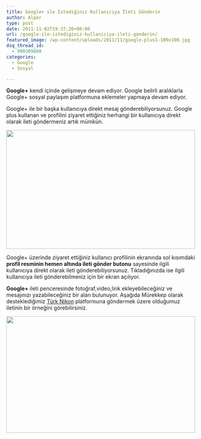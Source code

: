 ```yaml
---
title: Google+ ile İstediğiniz Kullanıcıya İleti Gönderin
author: Alper
type: post
date: 2011-11-02T19:37:26+00:00
url: /google-ile-istediginiz-kullaniciya-ileti-gonderin/
featured_image: /wp-content/uploads/2011/11/google-plus1-100x100.jpg
dsq_thread_id:
  - 990309808
categories:
  - Google
  - Sosyal

---
```

**Google+** kendi içinde gelişmeye devam ediyor. Google belirli aralıklarla Google+ sosyal paylaşım platformuna eklemeler yapmaya devam ediyor.

Google+ ile bir başka kullanıcıya direkt mesaj gönderebiliyorsunuz. Google plus kullanan ve profilini ziyaret ettiğiniz herhangi bir kullanıcıya direkt olarak ileti göndermeniz artık mümkün.

<img class="alignnone size-full wp-image-7027" title="google-plus1" src="https://www.murekkep.org/wp-content/uploads/2011/11/google-plus1.jpg" alt="" width="500" height="314" srcset="https://www.murekkep.org/wp-content/uploads/2011/11/google-plus1.jpg 500w, https://www.murekkep.org/wp-content/uploads/2011/11/google-plus1-300x188.jpg 300w, https://www.murekkep.org/wp-content/uploads/2011/11/google-plus1-400x251.jpg 400w" sizes="(max-width: 500px) 100vw, 500px" /> 

Google+ üzerinde ziyaret ettiğiniz kullanıcı profilinin ekranında sol kısımdaki **profil resminin hemen altında ileti gönder butonu** sayesinde ilgili kullanıcıya direkt olarak ileti gönderebiliyorsunuz. Tıkladığınızda ise ilgili kullanıcıya ileti gönderebilmeniz için bir ekran açılıyor.

**Google+** ileti penceresinde fotoğraf,video,link ekleyebileceğiniz ve mesajınızı yazabileceğiniz bir alan bulunuyor. Aşağıda Mürekkep olarak desteklediğimiz <a title="Türk Nikon" href="https://www.turknikon.com/" target="_blank" class="broken_link">Türk Nikon</a> platformuna göndermek üzere olduğumuz iletinin bir örneğini görebilirsiniz.

<img class="alignnone size-full wp-image-7028" title="google-plus2" src="https://www.murekkep.org/wp-content/uploads/2011/11/google-plus2.jpg" alt="" width="500" height="308" srcset="https://www.murekkep.org/wp-content/uploads/2011/11/google-plus2.jpg 500w, https://www.murekkep.org/wp-content/uploads/2011/11/google-plus2-300x184.jpg 300w, https://www.murekkep.org/wp-content/uploads/2011/11/google-plus2-400x246.jpg 400w" sizes="(max-width: 500px) 100vw, 500px" />